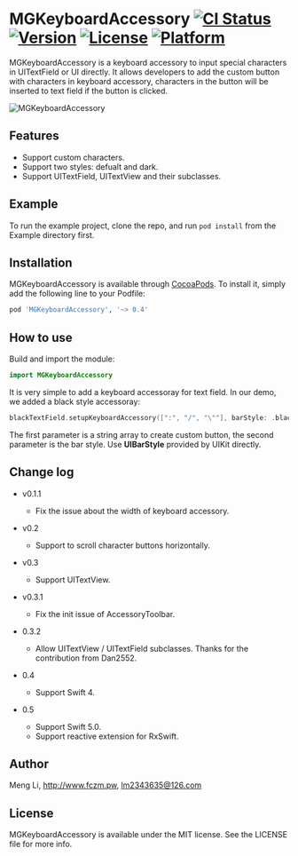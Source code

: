 # MGKeyboardAccessory [![CI Status](http://img.shields.io/travis/lm2343635/MGKeyboardAccessory.svg?style=flat)](https://travis-ci.org/lm2343635/MGKeyboardAccessory) [![Version](https://img.shields.io/cocoapods/v/MGKeyboardAccessory.svg?style=flat)](http://cocoapods.org/pods/MGKeyboardAccessory) [![License](https://img.shields.io/cocoapods/l/MGKeyboardAccessory.svg?style=flat)](http://cocoapods.org/pods/MGKeyboardAccessory) [![Platform](https://img.shields.io/cocoapods/p/MGKeyboardAccessory.svg?style=flat)](http://cocoapods.org/pods/MGKeyboardAccessory)

MGKeyboardAccessory is a keyboard accessory to input special characters in UITextField or UI directly. It allows developers to add the custom button with characters in keyboard accessory, characters in the button will be
inserted to text field if the button is clicked.

![MGKeyboardAccessory](https://raw.githubusercontent.com/lm2343635/MGKeyboardAccessory/master/screenshot/demo.png)

## Features
- Support custom characters.
- Support two styles: defualt and dark.
- Support UITextField, UITextView and their subclasses.

## Example

To run the example project, clone the repo, and run `pod install` from the Example directory first.

## Installation

MGKeyboardAccessory is available through [CocoaPods](http://cocoapods.org). To install
it, simply add the following line to your Podfile:

```ruby
pod 'MGKeyboardAccessory', '~> 0.4'
```

## How to use
Build and import the module:

```swift
import MGKeyboardAccessory
```

It is very simple to add a keyboard accessoray for text field. In our demo, we added a black style accessoray:

```swift
blackTextField.setupKeyboardAccessory([":", "/", "\""], barStyle: .black)
```

The first parameter is a string array to create custom button, the second parameter is the bar style. Use **UIBarStyle** provided by UIKit directly.


## Change log

- v0.1.1
	- Fix the issue about the width of keyboard accessory.

- v0.2
    - Support to scroll character buttons horizontally.

- v0.3
    - Support UITextView.

- v0.3.1
    - Fix the init issue of AccessoryToolbar.

- 0.3.2
	- Allow UITextView / UITextField subclasses. Thanks for the contribution from Dan2552.

- 0.4
	- Support Swift 4.

- 0.5
    - Support Swift 5.0.
    - Support reactive extension for RxSwift.
    
## Author

Meng Li, http://www.fczm.pw, lm2343635@126.com

## License

MGKeyboardAccessory is available under the MIT license. See the LICENSE file for more info.


